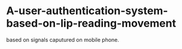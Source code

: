 # A-user-authentication-system-based-on-lip-reading-movement
based on signals caputured on mobile phone.
